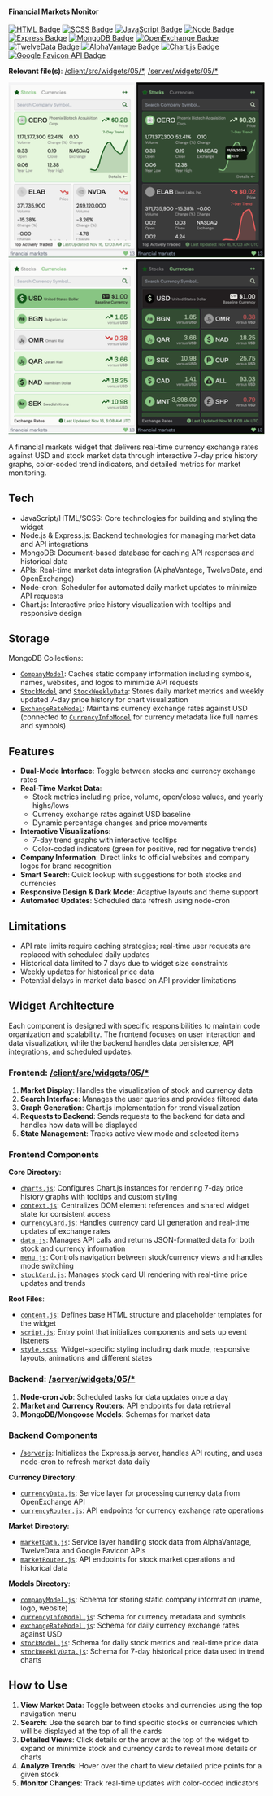 #### Financial Markets Monitor

[![HTML Badge](https://img.shields.io/badge/HTML-4eb247)](https://github.com/aniqatc/playground)
[![SCSS Badge](https://img.shields.io/badge/SCSS-4eb247)](https://github.com/aniqatc/playground)
[![JavaScript Badge](https://img.shields.io/badge/JavaScript-4eb247)](https://github.com/aniqatc/playground)
[![Node Badge](https://img.shields.io/badge/Node-4eb247)](https://github.com/aniqatc/playground)
[![Express Badge](https://img.shields.io/badge/Express-4eb247)](https://github.com/aniqatc/playground)
[![MongoDB Badge](https://img.shields.io/badge/MongoDB-4eb247)](https://github.com/aniqatc/playground)
[![OpenExchange Badge](https://img.shields.io/badge/OpenExchange%20API-4eb247)](https://github.com/aniqatc/playground)
[![TwelveData Badge](https://img.shields.io/badge/TwelveData%20API-4eb247)](https://github.com/aniqatc/playground)
[![AlphaVantage Badge](https://img.shields.io/badge/Alpha%20Vantage%20API-4eb247)](https://github.com/aniqatc/playground)
[![Chart.js Badge](https://img.shields.io/badge/Chartjs-4eb247)](https://github.com/aniqatc/playground)
[![Google Favicon API Badge](https://img.shields.io/badge/Google%20Favicon%20API-4eb247)](https://github.com/aniqatc/playground)

**Relevant file(s)**: [/client/src/widgets/05/\*](../../client/src/widgets/05/), [/server/widgets/05/\*](../../server/widgets/05/)

<a href="https://playground.aniqa.dev/"><img src="/docs/screenshots/widget-05_v1-1.png"></a>
<a href="https://playground.aniqa.dev/"><img src="/docs/screenshots/widget-05_v1-2.png"></a>

A financial markets widget that delivers real-time currency exchange rates against USD and stock market data through interactive 7-day price history graphs, color-coded trend indicators, and detailed metrics for market monitoring.

## Tech

- JavaScript/HTML/SCSS: Core technologies for building and styling the widget
- Node.js & Express.js: Backend technologies for managing market data and API integrations
- MongoDB: Document-based database for caching API responses and historical data
- APIs: Real-time market data integration (AlphaVantage, TwelveData, and OpenExchange)
- Node-cron: Scheduler for automated daily market updates to minimize API requests
- Chart.js: Interactive price history visualization with tooltips and responsive design

## Storage

MongoDB Collections:
- [`CompanyModel`](../../server/widgets/05/models/companyModel.js): Caches static company information including symbols, names, websites, and logos to minimize API requests
- [`StockModel`](../../server/widgets/05/models/stockModel.js) and [`StockWeeklyData`](../../server/widgets/05/models/stockWeeklyData.js): Stores daily market metrics and weekly updated 7-day price history for chart visualization
- [`ExchangeRateModel`](../../server/widgets/05/models/exchangeRateModel.js): Maintains currency exchange rates against USD (connected to [`CurrencyInfoModel`](../../server/widgets/05/models/currencyInfoModel.js) for currency metadata like full names and symbols)

## Features

- **Dual-Mode Interface**: Toggle between stocks and currency exchange rates
- **Real-Time Market Data**:
    - Stock metrics including price, volume, open/close values, and yearly highs/lows
    - Currency exchange rates against USD baseline
    - Dynamic percentage changes and price movements
- **Interactive Visualizations**:
    - 7-day trend graphs with interactive tooltips
    - Color-coded indicators (green for positive, red for negative trends)
- **Company Information**: Direct links to official websites and company logos for brand recognition
- **Smart Search**: Quick lookup with suggestions for both stocks and currencies
- **Responsive Design & Dark Mode**: Adaptive layouts and theme support
- **Automated Updates**: Scheduled data refresh using node-cron

## Limitations

- API rate limits require caching strategies; real-time user requests are replaced with scheduled daily updates
- Historical data limited to 7 days due to widget size constraints
- Weekly updates for historical price data
- Potential delays in market data based on API provider limitations

## Widget Architecture

Each component is designed with specific responsibilities to maintain code organization and scalability. The frontend focuses on user interaction and data visualization, while the backend handles data persistence, API integrations, and scheduled updates.

### Frontend: [/client/src/widgets/05/\*](../../client/src/widgets/05/)

1. **Market Display**: Handles the visualization of stock and currency data
2. **Search Interface**: Manages the user queries and provides filtered data
3. **Graph Generation**: Chart.js implementation for trend visualization
4. **Requests to Backend**: Sends requests to the backend for data and handles how data will be displayed
5. **State Management**: Tracks active view mode and selected items

### Frontend Components

**Core Directory**:
- [`charts.js`](/client/src/widgets/05/core/charts.js): Configures Chart.js instances for rendering 7-day price history graphs with tooltips and custom styling
- [`context.js`](/client/src/widgets/05/core/context.js): Centralizes DOM element references and shared widget state for consistent access
- [`currencyCard.js`](/client/src/widgets/05/core/currencyCard.js): Handles currency card UI generation and real-time updates of exchange rates
- [`data.js`](/client/src/widgets/05/core/data.js): Manages API calls and returns JSON-formatted data for both stock and currency information
- [`menu.js`](/client/src/widgets/05/core/menu.js): Controls navigation between stock/currency views and handles mode switching
- [`stockCard.js`](/client/src/widgets/05/core/stockCard.js): Manages stock card UI rendering with real-time price updates and trends

**Root Files**:
- [`content.js`](/client/src/widgets/05/content.js): Defines base HTML structure and placeholder templates for the widget
- [`script.js`](/client/src/widgets/05/script.js): Entry point that initializes components and sets up event listeners
- [`style.scss`](/client/src/widgets/05/style.scss): Widget-specific styling including dark mode, responsive layouts, animations and different states

### Backend: [/server/widgets/05/\*](../../server/widgets/05/)

1. **Node-cron Job**: Scheduled tasks for data updates once a day
2. **Market and Currency Routers**: API endpoints for data retrieval
3. **MongoDB/Mongoose Models**: Schemas for market data

### Backend Components

- [/server.js](/server.js): Initializes the Express.js server, handles API routing, and uses node-cron to refresh market data daily

**Currency Directory**:
- [`currencyData.js`](/server/widgets/05/currency/currencyData.js): Service layer for processing currency data from OpenExchange API
- [`currencyRouter.js`](/server/widgets/05/currency/currencyRouter.js): API endpoints for currency exchange rate operations

**Market Directory**:
- [`marketData.js`](/server/widgets/05/market/marketData.js): Service layer handling stock data from AlphaVantage, TwelveData and Google Favicon APIs
- [`marketRouter.js`](/server/widgets/05/market/marketRouter.js): API endpoints for stock market operations and historical data

**Models Directory**:
- [`companyModel.js`](/server/widgets/05/models/companyModel.js): Schema for storing static company information (name, logo, website)
- [`currencyInfoModel.js`](/server/widgets/05/models/currencyInfoModel.js): Schema for currency metadata and symbols
- [`exchangeRateModel.js`](/server/widgets/05/models/exchangeRateModel.js): Schema for daily currency exchange rates against USD
- [`stockModel.js`](/server/widgets/05/models/stockModel.js): Schema for daily stock metrics and real-time price data
- [`stockWeeklyData.js`](/server/widgets/05/models/stockWeeklyData.js): Schema for 7-day historical price data used in trend charts

## How to Use

1. **View Market Data**: Toggle between stocks and currencies using the top navigation menu
2. **Search**: Use the search bar to find specific stocks or currencies which will be displayed at the top of all the cards
3. **Detailed Views**: Click details or the arrow at the top of the widget to expand or minimize stock and currency cards to reveal more details or charts
4. **Analyze Trends**: Hover over the chart to view detailed price points for a given stock
5. **Monitor Changes**: Track real-time updates with color-coded indicators